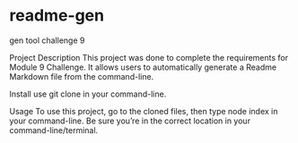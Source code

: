 # readme-gen
gen tool challenge 9


Project Description
This project was done to complete the requirements for Module 9 Challenge. It allows users to automatically generate a Readme Markdown file from the command-line.

Install
 use git clone in your command-line.

Usage
To use this project, go to the cloned files, then type node index in your command-line. Be sure you’re in the correct location in your command-line/terminal.


